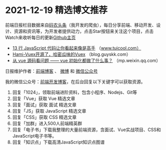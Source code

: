 # 2021-12-19 精选博文推荐

前端日报栏目数据来自[码农头条](http://hao.caibaojian.com.cn/)（我开发的爬虫），每日分享前端、移动开发、设计、资源和资讯等，为开发者提供动力，点击Star按钮来关注这个项目，点击Watch来收听每日的更新[Github主页](https://github.com/kujian/frontendDaily)
* [13 行 JavaScript 代码让你看起来像是高手](http://www.tuicool.com/articles/hit/JRJzmuf) （www.tuicool.com）
* [Hami-Vuex开源了，哈密瓜味的Vuex](http://blog.guyskk.com/notes/open-source-hami-vuex) （blog.guyskk.com）
* [从 vue 源码看问题 —— vue 初始化都做了什么事？](https://mp.weixin.qq.com/s?__biz=MzUzNjk5MTE1OQ==&mid=2247513228&idx=1&sn=57f79acd64a1e69c683ce07022624644) （mp.weixin.qq.com）

日报维护作者：[前端博客](http://caibaojian.com.cn/) 、 [微博](http://weibo.com/kujian) 和 [微信公众号](https://open.weixin.qq.com/qr/code?username=caibaojian_com)

我的微信公众号：[前端开发博客](https://open.weixin.qq.com/qr/code?username=caibaojian_com)，在后台回复以下关键字可以获取资源。

1. 回复「1024」，领取前端进阶资料，包含小程序、Nodejs、Git等
2. 回复「Vue」获取 Vue 精选文章
3. 回复「面试」获取 面试 精选文章
4. 回复「JS」获取 JavaScript 精选文章
5. 回复「CSS」获取 CSS 精选文章
6. 回复「加群」进入500人前端精英群
7. 回复「电子书」下载我整理的大量前端资源，含面试、Vue实战项目、CSS和JavaScript电子书等。
8. 回复「知识点」下载高清JavaScript知识点图谱